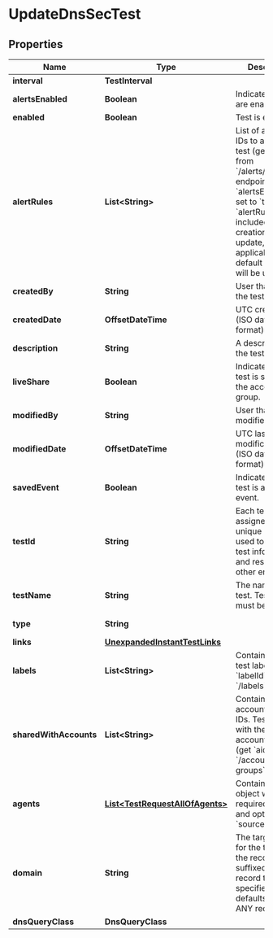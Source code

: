 

# UpdateDnsSecTest


## Properties

| Name | Type | Description | Notes |
|------------ | ------------- | ------------- | -------------|
|**interval** | **TestInterval** |  |  |
|**alertsEnabled** | **Boolean** | Indicates if alerts are enabled. |  [optional] |
|**enabled** | **Boolean** | Test is enabled. |  [optional] |
|**alertRules** | **List&lt;String&gt;** | List of alert rules IDs to apply to the test (get &#x60;ruleId&#x60; from &#x60;/alerts/rules&#x60; endpoint. If &#x60;alertsEnabled&#x60; is set to &#x60;true&#x60; and &#x60;alertRules&#x60; is not included on test creation or update, applicable user default alert rules will be used) |  [optional] |
|**createdBy** | **String** | User that created the test. |  [optional] [readonly] |
|**createdDate** | **OffsetDateTime** | UTC created date (ISO date-time format). |  [optional] [readonly] |
|**description** | **String** | A description of the test. |  [optional] |
|**liveShare** | **Boolean** | Indicates if the test is shared with the account group. |  [optional] [readonly] |
|**modifiedBy** | **String** | User that modified the test. |  [optional] [readonly] |
|**modifiedDate** | **OffsetDateTime** | UTC last modification date (ISO date-time format). |  [optional] [readonly] |
|**savedEvent** | **Boolean** | Indicates if the test is a saved event. |  [optional] [readonly] |
|**testId** | **String** | Each test is assigned an unique ID; this is used to access test information and results from other endpoints. |  [optional] [readonly] |
|**testName** | **String** | The name of the test. Test name must be unique. |  [optional] |
|**type** | **String** |  |  [optional] [readonly] |
|**links** | [**UnexpandedInstantTestLinks**](UnexpandedInstantTestLinks.md) |  |  [optional] |
|**labels** | **List&lt;String&gt;** | Contains list of test label IDs (get &#x60;labelId&#x60; from &#x60;/labels&#x60; endpoint) |  [optional] |
|**sharedWithAccounts** | **List&lt;String&gt;** | Contains list of account group IDs. Test is shared with the listed account groups (get &#x60;aid&#x60; from &#x60;/account-groups&#x60; endpoint) |  [optional] |
|**agents** | [**List&lt;TestRequestAllOfAgents&gt;**](TestRequestAllOfAgents.md) | Contains list of object with required &#x60;agentId&#x60; and optional &#x60;sourceIpAddress&#x60; |  |
|**domain** | **String** | The target record for the test, with the record type suffixed. If no record type is specified, the test defaults to an ANY record. |  |
|**dnsQueryClass** | **DnsQueryClass** |  |  [optional] |



